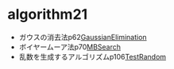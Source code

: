 # algorithm21

* ガウスの消去法p62[GaussianElimination](GaussianElimination.java)
* ボイヤームーア法p70[MBSearch](MBSearch.java)
* 乱数を生成するアルゴリズムp106[TestRandom](TestRandom.java)

